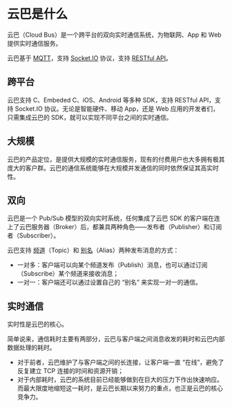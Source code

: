 # 云巴是什么

云巴（Cloud Bus）是一个跨平台的双向实时通信系统，为物联网、App 和 Web 提供实时通信服务。

云巴基于 [MQTT](http://public.dhe.ibm.com/software/dw/webservices/ws-mqtt/mqtt-v3r1.html)，支持 [Socket.IO](socketio_api_api_manual.md) 协议，支持 [RESTful API](restful_api_api_manual.md)。

## 跨平台

云巴支持 C、Embeded C、iOS、Android 等多种 SDK，支持 RESTful API，支持 Socket.IO 协议。无论是智能硬件、移动 App，还是 Web 应用的开发者们，只需集成云巴的 SDK，就可以实现不同平台之间的实时通信。

## 大规模

云巴的产品定位，是提供大规模的实时通信服务，现有的付费用户也大多拥有极其庞大的客户群。云巴的通信系统能够在大规模并发通信的同时依然保证其高实时性。

## 双向

云巴是一个 Pub/Sub 模型的双向实时系统，任何集成了云巴 SDK 的客户端在连上了云巴服务器（Broker）后，都兼具两种角色——发布者（Publisher）和订阅者（Subscriber）。

云巴支持 [频道](product_kb_topic_and_alias.md)（Topic）和 [别名](product_kb_topic_and_alias.md)（Alias）两种发布消息的方式：
* 一对多：客户端可以向某个频道发布（Publish）消息，也可以通过订阅（Subscribe）某个频道来接收消息；
* 一对一：客户端还可以通过设置自己的 “别名” 来实现一对一的通信。

## 实时通信

实时性是云巴的核心。

简单说来，通信耗时主要有两部分，云巴与客户端之间消息收发的耗时和云巴内部数据处理的耗时。

* 对于前者，云巴维护了与客户端之间的长连接，让客户端一直 “在线”，避免了反复建立 TCP 连接的时间和资源开销；
* 对于内部耗时，云巴的系统目前已经能够做到在巨大的压力下作出快速响应。而最大限度地缩短这一耗时，是云巴长期以来努力的重点，也正是云巴的核心竞争力。
